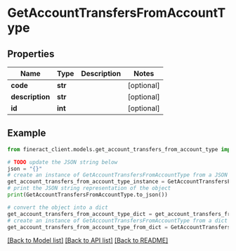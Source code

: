 # GetAccountTransfersFromAccountType


## Properties

Name | Type | Description | Notes
------------ | ------------- | ------------- | -------------
**code** | **str** |  | [optional] 
**description** | **str** |  | [optional] 
**id** | **int** |  | [optional] 

## Example

```python
from fineract_client.models.get_account_transfers_from_account_type import GetAccountTransfersFromAccountType

# TODO update the JSON string below
json = "{}"
# create an instance of GetAccountTransfersFromAccountType from a JSON string
get_account_transfers_from_account_type_instance = GetAccountTransfersFromAccountType.from_json(json)
# print the JSON string representation of the object
print(GetAccountTransfersFromAccountType.to_json())

# convert the object into a dict
get_account_transfers_from_account_type_dict = get_account_transfers_from_account_type_instance.to_dict()
# create an instance of GetAccountTransfersFromAccountType from a dict
get_account_transfers_from_account_type_from_dict = GetAccountTransfersFromAccountType.from_dict(get_account_transfers_from_account_type_dict)
```
[[Back to Model list]](../README.md#documentation-for-models) [[Back to API list]](../README.md#documentation-for-api-endpoints) [[Back to README]](../README.md)


